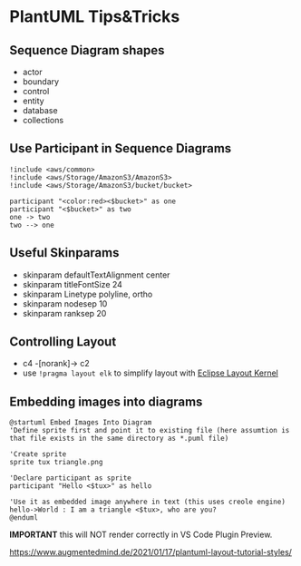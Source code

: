 # PlantUML Tips&Tricks

## Sequence Diagram shapes

- actor
- boundary
- control
- entity
- database
- collections

## Use Participant in Sequence Diagrams

``` PlantUML
!include <aws/common>
!include <aws/Storage/AmazonS3/AmazonS3>
!include <aws/Storage/AmazonS3/bucket/bucket>

participant "<color:red><$bucket>" as one
participant "<$bucket>" as two
one -> two
two --> one
```

## Useful Skinparams

- skinparam defaultTextAlignment center
- skinparam titleFontSize 24
- skinparam Linetype polyline, ortho
- skinparam nodesep 10
- skinparam ranksep 20

## Controlling Layout

- c4 -[norank]-> c2
- use `!pragma layout elk` to simplify layout with [Eclipse Layout Kernel](https://www.eclipse.org/elk/)

## Embedding images into diagrams

``` PlantUML
@startuml Embed Images Into Diagram
'Define sprite first and point it to existing file (here assumtion is that file exists in the same directory as *.puml file)

'Create sprite
sprite tux triangle.png

'Declare participant as sprite
participant "Hello <$tux>" as hello

'Use it as embedded image anywhere in text (this uses creole engine)
hello->World : I am a triangle <$tux>, who are you?
@enduml
```

**IMPORTANT** this will NOT render correctly in VS Code Plugin Preview.

https://www.augmentedmind.de/2021/01/17/plantuml-layout-tutorial-styles/
